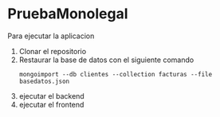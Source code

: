 # PruebaMonolegal

Para ejecutar la aplicacion 
1. Clonar el repositorio 
2. Restaurar la base de datos con el siguiente comando
   <pre><code>mongoimport --db clientes --collection facturas --file basedatos.json</code></pre>
4. ejecutar el backend
5. ejecutar el frontend
